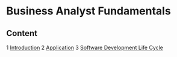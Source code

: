 # Business Analyst Fundamentals

## Content

1 [Introduction](./01-Introduction.md)
2 [Application](./02-Application.md)
3 [Software Development Life Cycle](./03-Software_Development_Life_Cycle.md)
